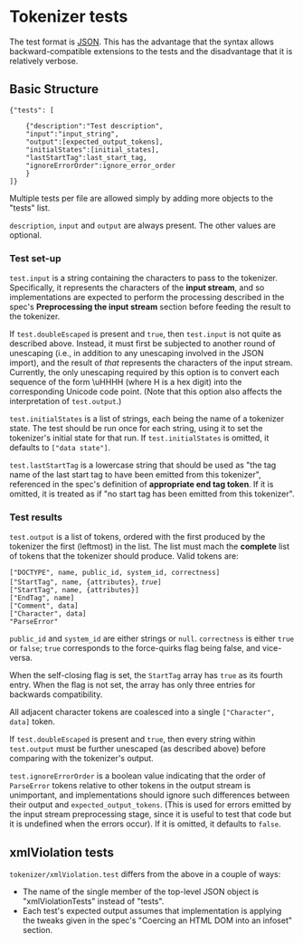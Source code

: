 Tokenizer tests
===============

The test format is [JSON](http://www.json.org/). This has the advantage
that the syntax allows backward-compatible extensions to the tests and
the disadvantage that it is relatively verbose.

Basic Structure
---------------

`{"tests": [`  
  
`    {"description":"Test description",`  
`    "input":"input_string",`  
`    "output":[expected_output_tokens],`  
`    "initialStates":[initial_states],`  
`    "lastStartTag":last_start_tag,`  
`    "ignoreErrorOrder":ignore_error_order`  
`    }`  
`]}`

Multiple tests per file are allowed simply by adding more objects to the
"tests" list.

`description`, `input` and `output` are always present. The other values
are optional.

### Test set-up

`test.input` is a string containing the characters to pass to the
tokenizer. Specifically, it represents the characters of the **input
stream**, and so implementations are expected to perform the processing
described in the spec's **Preprocessing the input stream** section
before feeding the result to the tokenizer.

If `test.doubleEscaped` is present and `true`, then `test.input` is not
quite as described above. Instead, it must first be subjected to another
round of unescaping (i.e., in addition to any unescaping involved in the
JSON import), and the result of *that* represents the characters of the
input stream. Currently, the only unescaping required by this option is
to convert each sequence of the form \\uHHHH (where H is a hex digit)
into the corresponding Unicode code point. (Note that this option also
affects the interpretation of `test.output`.)

`test.initialStates` is a list of strings, each being the name of a
tokenizer state. The test should be run once for each string, using it
to set the tokenizer's initial state for that run. If
`test.initialStates` is omitted, it defaults to `["data state"]`.

`test.lastStartTag` is a lowercase string that should be used as "the
tag name of the last start tag to have been emitted from this
tokenizer", referenced in the spec's definition of **appropriate end tag
token**. If it is omitted, it is treated as if "no start tag has been
emitted from this tokenizer".

### Test results

`test.output` is a list of tokens, ordered with the first produced by
the tokenizer the first (leftmost) in the list. The list must mach the
**complete** list of tokens that the tokenizer should produce. Valid
tokens are:

`["DOCTYPE", name, public_id, system_id, correctness]`  
`["StartTag", name, {attributes}`*`,` `true`*`]`  
`["StartTag", name, {attributes}]`  
`["EndTag", name]`  
`["Comment", data]`  
`["Character", data]`  
`"ParseError"`

`public_id` and `system_id` are either strings or `null`. `correctness`
is either `true` or `false`; `true` corresponds to the force-quirks flag
being false, and vice-versa.

When the self-closing flag is set, the `StartTag` array has `true` as
its fourth entry. When the flag is not set, the array has only three
entries for backwards compatibility.

All adjacent character tokens are coalesced into a single
`["Character", data]` token.

If `test.doubleEscaped` is present and `true`, then every string within
`test.output` must be further unescaped (as described above) before
comparing with the tokenizer's output.

`test.ignoreErrorOrder` is a boolean value indicating that the order of
`ParseError` tokens relative to other tokens in the output stream is
unimportant, and implementations should ignore such differences between
their output and `expected_output_tokens`. (This is used for errors
emitted by the input stream preprocessing stage, since it is useful to
test that code but it is undefined when the errors occur). If it is
omitted, it defaults to `false`.

xmlViolation tests
------------------

`tokenizer/xmlViolation.test` differs from the above in a couple of
ways:

-   The name of the single member of the top-level JSON object is
    "xmlViolationTests" instead of "tests".
-   Each test's expected output assumes that implementation is applying
    the tweaks given in the spec's "Coercing an HTML DOM into an
    infoset" section.

